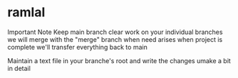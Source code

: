 # ramlal
Important Note
Keep main branch clear 
work on your individual branches
we will merge with the "merge" branch when need arises
when project is complete we'll transfer everything back to main 

Maintain a text file in your branche's root and write the changes umake a bit in detail 
